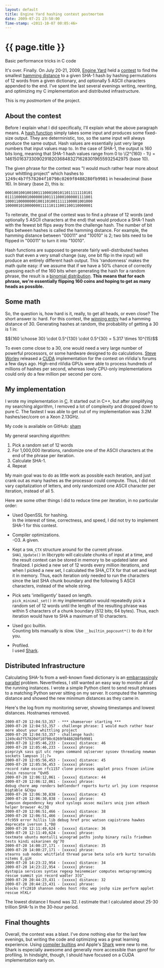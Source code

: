 ```yaml
---
layout: default
title: Engine Yard hashing contest postmortem
date: 2009-07-21 23:50:00
Time-stamp: <2011-10-07 00:05:46>
---
```


# {{ page.title }}

<div class="subtitle meta">Basic performance tricks in C code</div>

It's over. Finally. On July 20-21, 2009, <a href="http://engineyard.com"
target="_blank">Engine Yard</a> held a <a
href="http://www.engineyard.com/blog/2009/programming-contest-win-iphone-3gs-2k-cloud-credit/"
target="_blank">contest</a> to find the smallest <a
href="http://en.wikipedia.org/wiki/Hamming_distance" target="_blank">hamming
distance</a> to a given SHA-1 hash by hashing permutations of 12 words from a
given dictionary, and optionally 5 ASCII characters appended to the end. I've
spent the last several evenings writing, rewriting, and optimizing my C
implementation and distributed infrastructure.

This is my _postmortem_ of the project.

## About the contest

Before I explain what I did specifically, I'll explain what the above paragraph
means. A <a href="http://en.wikipedia.org/wiki/Cryptographic_hash_function"
target="_blank">hash function</a> simply takes some input and produces some
fixed-size output. They are deterministic, too, so the same input will always
produce the same output. Hash values are essentially just very large numbers
that input values map to. In the case of SHA-1, the output is 160 bits long,
meaning that SHA-1 hash values range from 0 to \\(2^{160} - 1\\) =
1461501637330902918203684832716283019655932542975 (base 10).

The given phrase for the contest was "I would much rather hear more about
your whittling project" which hashes to
<tt>1249c4b7f578204f10798c0269f8488280fb9981</tt> in hexadecimal (base 16). In
binary (base 2), this is:

    0001001001001001110001001011011111110101
    0111100000100000010011110001000001111001
    1000110000000010011010011111100001001000
    1000001010000000111110111001100110000001

To reiterate, the goal of the contest was to find a phrase of 12 words (and
optionally 5 ASCII characters at the end) that would produce a SHA-1 hash with
the fewest bit flips away from the challenge hash. The number of bit flips
between hashes is called the hamming distance. For example, the hamming
distance between "00011" and "10010" is 2; two bits need to be flipped in
"00011" to turn it into "10010".

Hash functions are supposed to generate fairly well-distributed hashes such
that even a very small change (say, one bit flip in the input) will produce an
entirely different hash output. This 'randomness' makes the math quite easy: if
we assume that if we have a 50% chance of correctly guessing each of the 160
bits when generating the hash for a random phrase, the result is a <a
href="http://en.wikipedia.org/wiki/Binomial_distribution"
target="_blank">binomial distribution</a>. **This means that for each phrase,
we're essentially flipping 160 coins and hoping to get as many heads as
possible.**

## Some math

So, the question is, how hard is it, really, to get all heads, or even close?
The short answer is: hard. For this contest, the <a
href="http://twitter.com/CodingCrypto/status/2768436494" target="_top">winning
entry</a> had a hamming distance of 30. Generating hashes at random, the
probability of getting a 30 is 1 in:

<div>
$${160 \choose 30} \cdot 0.5^{130} \cdot 0.5^{30} = 5.317 \times 10^{15}$$
</div>

To even come close to a 30, one would need a very large number of powerful
processors, or some hardware designed to do calculations. <a
href="http://twitter.com/spworley">Steve Worley</a> released a <a
href="http://nvidia.com/cuda" target="_top">CUDA</a> implementation for the
contest on nVidia's forums a few days ago. High-end nVidia GPUs were able to
process hundreds of millions of hashes per second, whereas lowly CPU-only
implementations could only do a few million per second per core.

## My implementation

I wrote my implementation in <a
href="http://en.wikipedia.org/wiki/C_%28programming_language%29"
target="_top">C</a>. It started out in C++, but after simplifying my searching
algorithm, I removed a lot of complexity and dropped down to pure C. The
fastest I was able to get out of my implementation was 3.2M hashes/sec/core on
a Xeon 2.13GHz.

My code is available on GitHub: [sham](https://github.com/msparks/sham)

My general searching algorithm:

1. Pick a random set of 12 words
2. For 1,000,000 iterations, randomize one of the ASCII characters at the end
   of the phrase per iteration.
3. Calculate SHA-1.
4. Repeat

My main goal was to do as little work as possible each iteration, and just
crank out as many hashes as the processor could compute. Thus, I did not vary
capitalization of letters, and only randomized one ASCII character per
iteration, instead of all 5.

Here are some other things I did to reduce time per iteration, in no particular
order:

* Used OpenSSL for hashing.  
  In the interest of time, correctness, and speed, I did not try to implement
  SHA-1 for this contest.

* Compiler optimizations.  
  -O3. A given.

* Kept a `SHA_CTX` structure around for the current phrase.  
  `SHA1_Update()` in
  libcrypto will calculate chunks of input at a time, and the result context
  can be stored in memory to be updated later and finalized. I picked a new set
  of 12 words every million iterations, and when I picked a new set, I
  calculated the SHA_CTX for that set and kept it in memory. Thus, each
  iteration only needed to run the characters since the last SHA chunk boundary
  and the following 5 ASCII characters, instead of the whole string.

* Pick sets 'intelligently' based on length.  
  `pick_minimal_set()` in my implementation would repeatedly pick a random set
  of 12 words until the length of the resulting phrase was within 5 characters
  of a chunk boundary (512 bits; 64 bytes). Thus, each iteration would have to
  SHA a maximum of 10 characters.

* Used gcc builtin.  
  Counting bits manually is slow. Use `__builtin_popcount*()` to do it for you.

* Profiled.  
  I used <a
  href="http://developer.apple.com/tools/shark_optimize.html">Shark</a>.

## Distributed Infrastructure

Calculating SHA-1s from a well-known fixed dictionary is an
[embarrassingly parallel] problem. Nevertheless, I still wanted an easy way to
monitor all of the running instances. I wrote a simple Python client to send
result phrases to a matching Python server sitting on my server. It computed
the hamming distance and showed the new minimum distances as they came in.

Here's the log from my monitoring server, showing timestamps and lowest
distances. Hostnames removed.

    2009-07-20 12:04:53,357 - *** shamserver starting ***
    2009-07-20 12:04:53,357 - challenge phrase: I would much rather hear more about your whittling project
    2009-07-20 12:04:53,357 - challenge hash: 1249c4b7f578204f10798c0269f8488280fb9981
    2009-07-20 12:05:46,233 - [xxxxx] distance: 46
    2009-07-20 12:05:46,233 - [xxxxx] phrase:
    pieprzyk sass git utc regex command sqlserver sysoev threading newman sockets lampson ][;?=
    2009-07-20 12:05:56,453 - [xxxxx] distance: 45
    2009-07-20 12:05:56,453 - [xxxxx] phrase:
    record rake oscon rfc1157 clone processes applet procs frozen inline chain resource ^QvH5
    2009-07-20 12:06:12,061 - [xxxxx] distance: 44
    2009-07-20 12:06:12,061 - [xxxxx] phrase:
    debug chore amp renders behlendorf reports kurtz url joy icon response bigtable &CVpu
    2009-07-20 12:06:30,838 - [xxxxx] distance: 43
    2009-07-20 12:06:30,838 - [xxxxx] phrase:
    lampson dependency key xkcd syslogs assoc mailers uniq json atbash helper browser 4c/3Q
    2009-07-20 12:06:51,466 - [xxxxx] distance: 38
    2009-07-20 12:06:51,466 - [xxxxx] phrase:
    rfc959 error hillis lib debug href proc watson capistrano hawkes deprecate iverson 1,*D@
    2009-07-20 12:11:49,624 - [xxxxx] distance: 36
    2009-07-20 12:11:49,624 - [xxxxx] phrase:
    textmate ubuntu montulli winograd paths joshp binary rails friedman tests kindi oikarinen dg'7O
    2009-07-20 14:00:27,171 - [xxxxx] distance: 35
    2009-07-20 14:00:27,171 - [xxxxx] phrase:
    stearns sub nodoc whitfield thread parse beta solo erb kurtz torvalds nitems E,giH
    2009-07-20 14:23:22,954 - [xxxxx] distance: 34
    2009-07-20 14:23:22,954 - [xxxxx] phrase:
    dystopia services syntax regexp heinemeier computes metaprogramming rescue summit yin record wadler 3[G^_
    2009-07-20 20:44:23,431 - [xxxxx] distance: 32
    2009-07-20 20:44:23,431 - [xxxxx] phrase:
    blocks rfc2810 shannon nodes host rdoc wep joshp size perform applet rescue HlKLr

The lowest distance I found was 32. I estimate that I calculated about 25-30
trillion SHA-1s in the 30-hour period.

## Final thoughts

Overall, the contest was a blast. I've done nothing else for the last few
evenings, but writing the code and optimizing was a great learning
experience. Using [compiler builtins] and Apple's [Shark] were new to me. Shark
is especially awesome and generally more accessible than gprof for profiling.
In hindsight, though, I should have focused on a CUDA implementation early on.

[embarrassingly parallel]: http://en.wikipedia.org/wiki/Embarrassingly_parallel
[compiler builtins]: http://developer.apple.com/documentation/developertools/gcc-4.0.1/gcc/Other-Builtins.html
[Shark]: http://developer.apple.com/tools/shark_optimize.html
